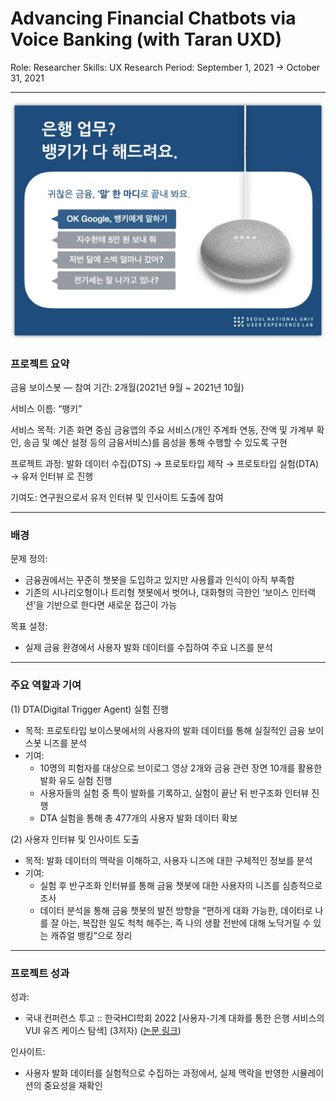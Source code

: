 # Advancing Financial Chatbots via Voice Banking (with Taran UXD)

Role: Researcher
Skills: UX Research
Period: September 1, 2021 → October 31, 2021

---

![뱅키 프로젝트 이미지](/images/banky.png)

### 프로젝트 요약

금융 보이스봇 — 참여 기간: 2개월(2021년 9월 ~ 2021년 10월)

서비스 이름: “뱅키”

서비스 목적: 기존 화면 중심 금융앱의 주요 서비스(개인 주계좌 연동, 잔액 및 가계부 확인, 송금 및 예산 설정 등의 금융서비스)를 음성을 통해 수행할 수 있도록 구현

프로젝트 과정: 발화 데이터 수집(DTS) → 프로토타입 제작 → 프로토타입 실험(DTA) → 유저 인터뷰 로 진행

기여도: 연구원으로서 유저 인터뷰 및 인사이트 도출에 참여

---

### 배경

문제 정의:

- 금융권에서는 꾸준히 챗봇을 도입하고 있지만 사용률과 인식이 아직 부족함
- 기존의 시나리오형이나 트리형 챗봇에서 벗어나, 대화형의 극한인 ‘보이스 인터랙션’을 기반으로 한다면 새로운 접근이 가능

목표 설정:

- 실제 금융 환경에서 사용자 발화 데이터를 수집하여 주요 니즈를 분석

---

### 주요 역할과 기여

(1) DTA(Digital Trigger Agent) 실험 진행

- 목적: 프로토타입 보이스봇에서의 사용자의 발화 데이터를 통해 실질적인 금융 보이스봇 니즈를 분석
- 기여:
    - 10명의 피험자를 대상으로 브이로그 영상 2개와 금융 관련 장면 10개를 활용한 발화 유도 실험 진행
    - 사용자들의 실험 중 특이 발화를 기록하고, 실험이 끝난 뒤 반구조화 인터뷰 진행
    - DTA 실험을 통해 총 477개의 사용자 발화 데이터 확보

(2) 사용자 인터뷰 및 인사이트 도출

- 목적: 발화 데이터의 맥락을 이해하고, 사용자 니즈에 대한 구체적인 정보를 분석
- 기여:
    - 실험 후 반구조화 인터뷰를 통해 금융 챗봇에 대한 사용자의 니즈를 심층적으로 조사
    - 데이터 분석을 통해 금융 챗봇의 발전 방향을 “편하게 대화 가능한, 데이터로 나를 잘 아는, 복잡한 일도 척척 해주는, 즉 나의 생활 전반에 대해 노닥거릴 수 있는 캐쥬얼 뱅킹”으로 정리

---

### 프로젝트 성과

성과:

- 국내 컨퍼런스 투고 :: 한국HCI학회 2022 [사용자-기계 대화를 통한 은행 서비스의 VUI 유즈 케이스 탐색] (3저자) ([논문 링크](https://www.dbpia.co.kr/journal/articleDetail?nodeId=NODE11043832))

인사이트:

- 사용자 발화 데이터를 실험적으로 수집하는 과정에서, 실제 맥락을 반영한 시뮬레이션의 중요성을 재확인